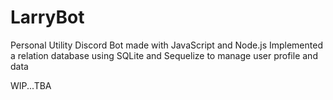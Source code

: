 # LarryBot

Personal Utility Discord Bot made with JavaScript and Node.js
Implemented a relation database using SQLite and Sequelize to manage user profile and data

WIP...TBA
